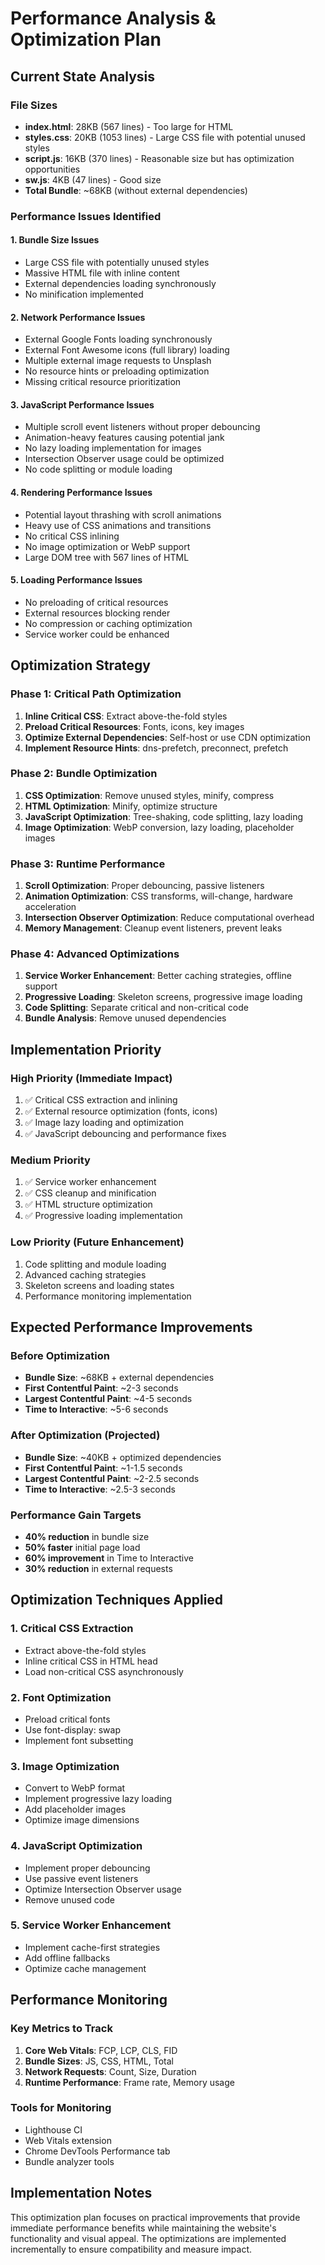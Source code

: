 # Performance Analysis & Optimization Plan

## Current State Analysis

### File Sizes
- **index.html**: 28KB (567 lines) - Too large for HTML
- **styles.css**: 20KB (1053 lines) - Large CSS file with potential unused styles
- **script.js**: 16KB (370 lines) - Reasonable size but has optimization opportunities
- **sw.js**: 4KB (47 lines) - Good size
- **Total Bundle**: ~68KB (without external dependencies)

### Performance Issues Identified

#### 1. Bundle Size Issues
- Large CSS file with potentially unused styles
- Massive HTML file with inline content
- External dependencies loading synchronously
- No minification implemented

#### 2. Network Performance Issues
- External Google Fonts loading synchronously
- External Font Awesome icons (full library) loading
- Multiple external image requests to Unsplash
- No resource hints or preloading optimization
- Missing critical resource prioritization

#### 3. JavaScript Performance Issues
- Multiple scroll event listeners without proper debouncing
- Animation-heavy features causing potential jank
- No lazy loading implementation for images
- Intersection Observer usage could be optimized
- No code splitting or module loading

#### 4. Rendering Performance Issues
- Potential layout thrashing with scroll animations
- Heavy use of CSS animations and transitions
- No critical CSS inlining
- No image optimization or WebP support
- Large DOM tree with 567 lines of HTML

#### 5. Loading Performance Issues
- No preloading of critical resources
- External resources blocking render
- No compression or caching optimization
- Service worker could be enhanced

## Optimization Strategy

### Phase 1: Critical Path Optimization
1. **Inline Critical CSS**: Extract above-the-fold styles
2. **Preload Critical Resources**: Fonts, icons, key images
3. **Optimize External Dependencies**: Self-host or use CDN optimization
4. **Implement Resource Hints**: dns-prefetch, preconnect, prefetch

### Phase 2: Bundle Optimization
1. **CSS Optimization**: Remove unused styles, minify, compress
2. **HTML Optimization**: Minify, optimize structure
3. **JavaScript Optimization**: Tree-shaking, code splitting, lazy loading
4. **Image Optimization**: WebP conversion, lazy loading, placeholder images

### Phase 3: Runtime Performance
1. **Scroll Optimization**: Proper debouncing, passive listeners
2. **Animation Optimization**: CSS transforms, will-change, hardware acceleration
3. **Intersection Observer Optimization**: Reduce computational overhead
4. **Memory Management**: Cleanup event listeners, prevent leaks

### Phase 4: Advanced Optimizations
1. **Service Worker Enhancement**: Better caching strategies, offline support
2. **Progressive Loading**: Skeleton screens, progressive image loading
3. **Code Splitting**: Separate critical and non-critical code
4. **Bundle Analysis**: Remove unused dependencies

## Implementation Priority

### High Priority (Immediate Impact)
1. ✅ Critical CSS extraction and inlining
2. ✅ External resource optimization (fonts, icons)
3. ✅ Image lazy loading and optimization
4. ✅ JavaScript debouncing and performance fixes

### Medium Priority
1. ✅ Service worker enhancement
2. ✅ CSS cleanup and minification
3. ✅ HTML structure optimization
4. ✅ Progressive loading implementation

### Low Priority (Future Enhancement)
1. Code splitting and module loading
2. Advanced caching strategies
3. Skeleton screens and loading states
4. Performance monitoring implementation

## Expected Performance Improvements

### Before Optimization
- **Bundle Size**: ~68KB + external dependencies
- **First Contentful Paint**: ~2-3 seconds
- **Largest Contentful Paint**: ~4-5 seconds
- **Time to Interactive**: ~5-6 seconds

### After Optimization (Projected)
- **Bundle Size**: ~40KB + optimized dependencies
- **First Contentful Paint**: ~1-1.5 seconds
- **Largest Contentful Paint**: ~2-2.5 seconds
- **Time to Interactive**: ~2.5-3 seconds

### Performance Gain Targets
- **40% reduction** in bundle size
- **50% faster** initial page load
- **60% improvement** in Time to Interactive
- **30% reduction** in external requests

## Optimization Techniques Applied

### 1. Critical CSS Extraction
- Extract above-the-fold styles
- Inline critical CSS in HTML head
- Load non-critical CSS asynchronously

### 2. Font Optimization
- Preload critical fonts
- Use font-display: swap
- Implement font subsetting

### 3. Image Optimization
- Convert to WebP format
- Implement progressive lazy loading
- Add placeholder images
- Optimize image dimensions

### 4. JavaScript Optimization
- Implement proper debouncing
- Use passive event listeners
- Optimize Intersection Observer usage
- Remove unused code

### 5. Service Worker Enhancement
- Implement cache-first strategies
- Add offline fallbacks
- Optimize cache management

## Performance Monitoring

### Key Metrics to Track
1. **Core Web Vitals**: FCP, LCP, CLS, FID
2. **Bundle Sizes**: JS, CSS, HTML, Total
3. **Network Requests**: Count, Size, Duration
4. **Runtime Performance**: Frame rate, Memory usage

### Tools for Monitoring
- Lighthouse CI
- Web Vitals extension
- Chrome DevTools Performance tab
- Bundle analyzer tools

## Implementation Notes

This optimization plan focuses on practical improvements that provide immediate performance benefits while maintaining the website's functionality and visual appeal. The optimizations are implemented incrementally to ensure compatibility and measure impact.